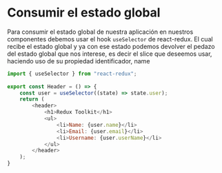 # **Consumir el estado global**

Para consumir el estado global de nuestra aplicación en nuestros componentes debemos usar el hook `useSelector` de react-redux. El cual recibe el estado global y ya con ese estado podemos devolver el pedazo del estado global que nos interese, es decir el slice que deseemos usar, haciendo uso de su propiedad identificador, name

```javascript
import { useSelector } from "react-redux";
  
export const Header = () => {
    const user = useSelector((state) => state.user);
    return (
        <header>
            <h1>Redux Toolkit</h1>
            <ul>
                <li>Name: {user.name}</li>
                <li>Email: {user.email}</li>
                <li>Username: {user.userName}</li>
            </ul>
        </header>
    );
}
```

